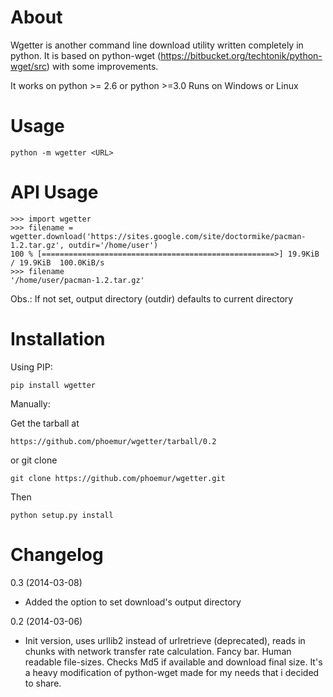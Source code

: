 About
========

Wgetter is another command line download utility written completely in python.
It is based on python-wget (https://bitbucket.org/techtonik/python-wget/src)
with some improvements.

It works on python >= 2.6 or python >=3.0
Runs on Windows or Linux


Usage
========

    python -m wgetter <URL>


API Usage
========

    >>> import wgetter
    >>> filename = wgetter.download('https://sites.google.com/site/doctormike/pacman-1.2.tar.gz', outdir='/home/user')
    100 % [====================================================>] 19.9KiB / 19.9KiB  100.0KiB/s  
    >>> filename
    '/home/user/pacman-1.2.tar.gz'
    
Obs.: If not set, output directory (outdir) defaults to current directory

Installation
========

Using PIP:
    
    pip install wgetter

Manually:

Get the tarball at
    
    https://github.com/phoemur/wgetter/tarball/0.2
    
or git clone
    
    git clone https://github.com/phoemur/wgetter.git
    
Then
    
    python setup.py install
    
Changelog
========

0.3 (2014-03-08)
 * Added the option to set download's output directory

0.2 (2014-03-06)
 * Init version, uses urllib2 instead of urlretrieve (deprecated), reads in chunks with network transfer rate calculation.
   Fancy bar. Human readable file-sizes. Checks Md5 if available and download final size.
   It's a heavy modification of python-wget made for my needs that i decided to share.
